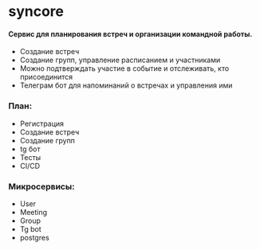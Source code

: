 # syncore

#### Сервис для планирования встреч и организации командной работы.
- Создание встреч
- Создание групп, управление расписанием и участниками
- Можно подтверждать участие в событие и отслеживать, кто присоединится
- Телеграм бот для напоминаний о встречах и управления ими


### План:
- Регистрация
- Создание встреч
- Создание групп
- tg бот
- Тесты
- CI/CD

### Микросервисы:
- User
- Meeting
- Group
- Tg bot
- postgres
